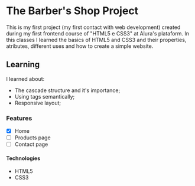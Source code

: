 # The Barber's Shop Project

This is my first project (my first contact with web development) created during my first frontend course of "HTML5 e CSS3" at Alura's plataform. 
In this classes I learned the basics of HTML5 and CSS3 and their properties, atributes, different uses and how to create a simple website.

## Learning

I learned about:
- The cascade structure and it's importance;
- Using tags semantically;
- Responsive layout;

### Features

- [x] Home
- [ ] Products page
- [ ] Contact page

#### Technologies

- HTML5
- CSS3

